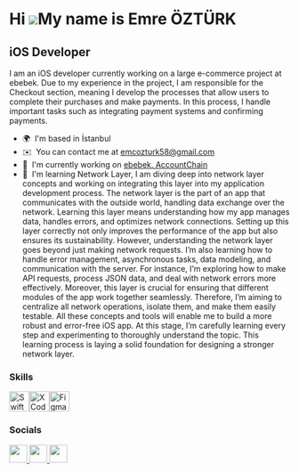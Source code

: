Hi ![](https://user-images.githubusercontent.com/18350557/176309783-0785949b-9127-417c-8b55-ab5a4333674e.gif)My name is Emre ÖZTÜRK
===================================================================================================================================

iOS Developer
-------------

I am an iOS developer currently working on a large e-commerce project at ebebek. Due to my experience in the project, I am responsible for the Checkout section, meaning I develop the processes that allow users to complete their purchases and make payments. In this process, I handle important tasks such as integrating payment systems and confirming payments.

* 🌍  I'm based in İstanbul
* ✉️  You can contact me at [emcozturk58@gmail.com](mailto:emcozturk58@gmail.com)
* 🚀  I'm currently working on [ebebek, AccountChain](https://apps.apple.com/us/app/accountchain/id6495961166)
* 🧠  I'm learning Network Layer, I am diving deep into network layer concepts and working on integrating this layer into my application development process. The network layer is the part of an app that communicates with the outside world, handling data exchange over the network. Learning this layer means understanding how my app manages data, handles errors, and optimizes network connections. Setting up this layer correctly not only improves the performance of the app but also ensures its sustainability. However, understanding the network layer goes beyond just making network requests. I’m also learning how to handle error management, asynchronous tasks, data modeling, and communication with the server. For instance, I’m exploring how to make API requests, process JSON data, and deal with network errors more effectively. Moreover, this layer is crucial for ensuring that different modules of the app work together seamlessly. Therefore, I’m aiming to centralize all network operations, isolate them, and make them easily testable. All these concepts and tools will enable me to build a more robust and error-free iOS app. At this stage, I’m carefully learning every step and experimenting to thoroughly understand the topic. This learning process is laying a solid foundation for designing a stronger network layer.

### Skills


<p align="left">
<a href="https://developer.apple.com/swift/" target="_blank" rel="noreferrer"><img src="https://raw.githubusercontent.com/danielcranney/readme-generator/main/public/icons/skills/swift-colored.svg" width="36" height="36" alt="Swift" /></a><a href="https://www.xcode.com" target="_blank" rel="noreferrer"><img src="https://raw.githubusercontent.com/danielcranney/readme-generator/main/public/icons/skills/xcode.svg" width="36" height="36" alt="XCode" /></a><a href="https://www.figma.com/" target="_blank" rel="noreferrer"><img src="https://raw.githubusercontent.com/danielcranney/readme-generator/main/public/icons/skills/figma-colored.svg" width="36" height="36" alt="Figma" /></a>
</p>


### Socials

<p align="left"> <a href="https://www.github.com/ozturkemre58" target="_blank" rel="noreferrer"> <picture> <source media="(prefers-color-scheme: dark)" srcset="https://raw.githubusercontent.com/danielcranney/readme-generator/main/public/icons/socials/github-dark.svg" /> <source media="(prefers-color-scheme: light)" srcset="https://raw.githubusercontent.com/danielcranney/readme-generator/main/public/icons/socials/github.svg" /> <img src="https://raw.githubusercontent.com/danielcranney/readme-generator/main/public/icons/socials/github.svg" width="32" height="32" /> </picture> </a> <a href="https://www.linkedin.com/in/emre-öztürk-0b4ba0250/" target="_blank" rel="noreferrer"> <picture> <source media="(prefers-color-scheme: dark)" srcset="https://raw.githubusercontent.com/danielcranney/readme-generator/main/public/icons/socials/linkedin-dark.svg" /> <source media="(prefers-color-scheme: light)" srcset="https://raw.githubusercontent.com/danielcranney/readme-generator/main/public/icons/socials/linkedin.svg" /> <img src="https://raw.githubusercontent.com/danielcranney/readme-generator/main/public/icons/socials/linkedin.svg" width="32" height="32" /> </picture> </a> <a href="http://www.medium.com/@emreozturk.5874" target="_blank" rel="noreferrer"> <picture> <source media="(prefers-color-scheme: dark)" srcset="https://raw.githubusercontent.com/danielcranney/readme-generator/main/public/icons/socials/medium-dark.svg" /> <source media="(prefers-color-scheme: light)" srcset="https://raw.githubusercontent.com/danielcranney/readme-generator/main/public/icons/socials/medium.svg" /> <img src="https://raw.githubusercontent.com/danielcranney/readme-generator/main/public/icons/socials/medium.svg" width="32" height="32" /> </picture> </a></p>
